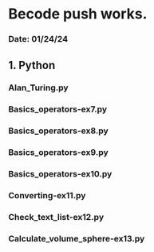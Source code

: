 # Becode push works.
### Date: 01/24/24

## 1. Python
### Alan_Turing.py
### Basics_operators-ex7.py
### Basics_operators-ex8.py
### Basics_operators-ex9.py
### Basics_operators-ex10.py
### Converting-ex11.py
### Check_text_list-ex12.py
### Calculate_volume_sphere-ex13.py
